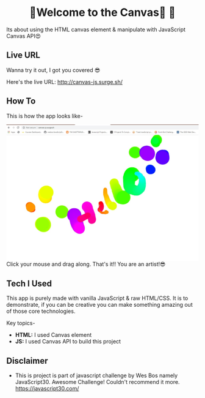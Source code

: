 # <h1 align="center"> 👋Welcome to the Canvas🎨 👋 </h1>
Its about using the HTML canvas element & manipulate with JavaScript Canvas API😍

## Live URL
Wanna try it out, I got you covered 😎

Here's the live URL: http://canvas-js.surge.sh/



## How To
This is how the app looks like-


<img width="700" align="center" src="./img/cover.jpg"/>
Click your mouse and drag along. That's it!! You are an artist!😎

## Tech I Used
This app is purely made with vanilla JavaScript & raw HTML/CSS. It is to demonstrate, if you can be creative you can make something amazing out of those core technologies.

Key topics-
+ **HTML:** I used Canvas element
+ **JS:** I used Canvas API to build this project

## Disclaimer
+ This is project is part of javascript challenge by Wes Bos namely JavaScript30. Awesome Challenge! Couldn't recommend it more. https://javascript30.com/
